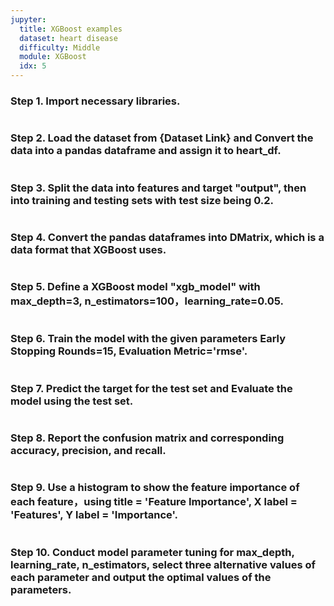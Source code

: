 ```yaml
---
jupyter:
  title: XGBoost examples
  dataset: heart disease
  difficulty: Middle
  module: XGBoost
  idx: 5
---
```


### Step 1. Import necessary libraries.
```python

```
### Step 2. Load the dataset from {Dataset Link} and Convert the data into a pandas dataframe and assign it to heart_df.
```python

```
### Step 3. Split the data into features and target "output", then into training and testing sets with test size being 0.2.
```python

```
### Step 4. Convert the pandas dataframes into DMatrix, which is a data format that XGBoost uses.
```python

```
### Step 5. Define a XGBoost model "xgb_model" with max_depth=3, n_estimators=100，learning_rate=0.05.
```python

```
### Step 6. Train the model with the given parameters Early Stopping Rounds=15, Evaluation Metric='rmse'.
```python

```
### Step 7. Predict the target for the test set and Evaluate the model using the test set.
```python

```
### Step 8. Report the confusion matrix and corresponding accuracy, precision, and recall.
```python

```
### Step 9. Use a histogram to show the feature importance of each feature，using title = 'Feature Importance', X label = 'Features', Y label = 'Importance'.
```python

```
### Step 10. Conduct model parameter tuning for max_depth, learning_rate, n_estimators, select three alternative values of each parameter and output the optimal values of the parameters.
```python

```